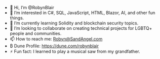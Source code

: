 - 👋 Hi, I’m @RobynBlair
- 👀 I’m interested in C#, SQL, JavaScript, HTML, Blazor, AI, and other fun things.
- 🌱 I’m currently learning Solidity and blockchain security topics.
- 💞️ I’m looking to collaborate on creating technical projects for LGBTQ+ people and communities.
- 📫 How to reach me: Robyn@SandAngel.com
- ₿ Dune Profile: https://dune.com/robynblair
- ⚡ Fun fact: I learned to play a musical saw from my grandfather.

<!---
RobynBlair/RobynBlair is a ✨ special ✨ repository because its `README.md` (this file) appears on your GitHub profile.
You can click the Preview link to take a look at your changes.
--->
